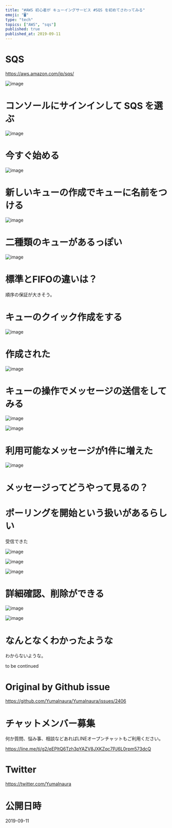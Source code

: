 ```yaml
---
title: "#AWS 初心者が キューイングサービス #SQS を初めてさわってみる"
emoji: "🖥"
type: "tech"
topics: ["AWS", "sqs"]
published: true
published_at: 2019-09-11
---
```


# SQS

https://aws.amazon.com/jp/sqs/

![image](https://user-images.githubusercontent.com/13635059/64657700-a23ee500-d46f-11e9-8460-1b7d1f5c1e4c.png)

# コンソールにサインインして SQS を選ぶ

![image](https://user-images.githubusercontent.com/13635059/64657712-aec33d80-d46f-11e9-8bec-24f2ed886077.png)
# 今すぐ始める

![image](https://user-images.githubusercontent.com/13635059/64657824-0feb1100-d470-11e9-84cb-6da1c74736a2.png)

# 新しいキューの作成でキューに名前をつける

![image](https://user-images.githubusercontent.com/13635059/64657733-cef2fc80-d46f-11e9-896d-56f25c56c4ac.png)

# 二種類のキューがあるっぽい

 
![image](https://user-images.githubusercontent.com/13635059/64657742-dadebe80-d46f-11e9-8413-44d31399d43c.png)

# 標準とFIFOの違いは？

順序の保証が大きそう。


# キューのクイック作成をする


![image](https://user-images.githubusercontent.com/13635059/64657845-24c7a480-d470-11e9-8083-2f5ea1558ff0.png)

# 作成された

![image](https://user-images.githubusercontent.com/13635059/64657982-bafbca80-d470-11e9-97f8-91cc6b695df5.png)

# キューの操作でメッセージの送信をしてみる

![image](https://user-images.githubusercontent.com/13635059/64658001-cd760400-d470-11e9-9a97-371b2a563c2b.png)

![image](https://user-images.githubusercontent.com/13635059/64658248-c3083a00-d471-11e9-8496-1038f1c8842a.png)

# 利用可能なメッセージが1件に増えた

![image](https://user-images.githubusercontent.com/13635059/64658037-f3030d80-d470-11e9-815f-afa66f5d54ff.png)

# メッセージってどうやって見るの？

# ポーリングを開始という扱いがあるらしい

受信できた

![image](https://user-images.githubusercontent.com/13635059/64658103-29d92380-d471-11e9-83d1-4b697994e25b.png)

![image](https://user-images.githubusercontent.com/13635059/64658118-378ea900-d471-11e9-9cb1-c77d80912975.png)

![image](https://user-images.githubusercontent.com/13635059/64658127-42e1d480-d471-11e9-885e-1b4d0ba4e291.png)

# 詳細確認、削除ができる

![image](https://user-images.githubusercontent.com/13635059/64658220-a8ce5c00-d471-11e9-91a3-8dc94e4357f4.png)

![image](https://user-images.githubusercontent.com/13635059/64658182-81778f00-d471-11e9-9f6b-465178f8aaa1.png)

# なんとなくわかったような

わからないような。

to be continued


# Original by Github issue

https://github.com/YumaInaura/YumaInaura/issues/2406








<!-- Update From Qiita API -->

# チャットメンバー募集


何か質問、悩み事、相談などあればLINEオープンチャットもご利用ください。

https://line.me/ti/g2/eEPltQ6Tzh3pYAZV8JXKZqc7PJ6L0rpm573dcQ





# Twitter


https://twitter.com/YumaInaura


<!-- Update From Qiita API -->



# 公開日時

2019-09-11
